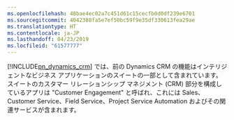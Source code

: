 ```yaml
---
ms.openlocfilehash: 48bae4ec02a7c451d61c15cecfb0d0df239e6701
ms.sourcegitcommit: 4042388fa5e7ef50bc59f9e35df330613fea29ae
ms.translationtype: HT
ms.contentlocale: ja-JP
ms.lasthandoff: 04/23/2019
ms.locfileid: "61577777"
---
```

[!INCLUDE[pn_dynamics_crm](pn-dynamics-crm.md)] では、前の Dynamics CRM の機能はインテリジェントなビジネス アプリケーションのスイートの一部として含まれています。 スイートのカスタマー リレーションシップ マネジメント (CRM) 部分を構成しているアプリは "Customer Engagement" と呼ばれ、これには Sales、Customer Service、Field Service、Project Service Automation およびその関連サービスが含まれます。